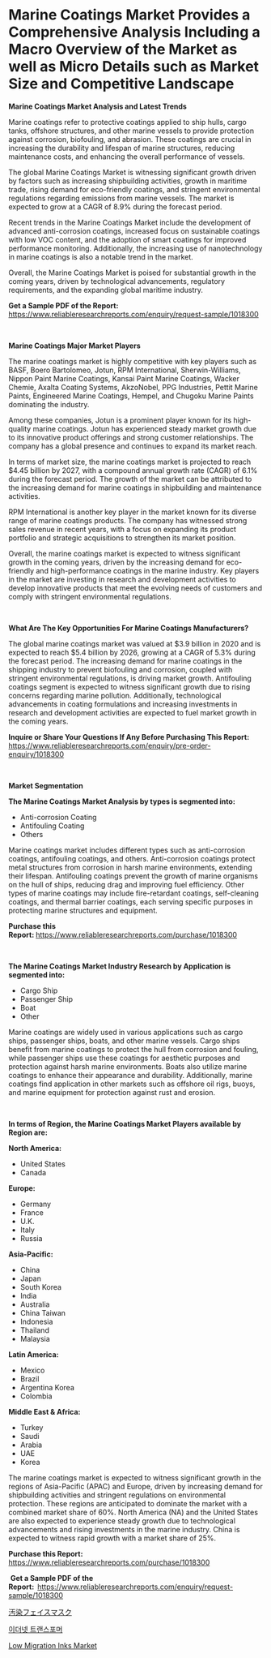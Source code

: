 <p><h1>Marine Coatings Market Provides a Comprehensive Analysis Including a Macro Overview of the Market as well as Micro Details such as Market Size and Competitive Landscape</h1></p><p><strong>Marine Coatings Market Analysis and Latest Trends</strong></p>
<p><p>Marine coatings refer to protective coatings applied to ship hulls, cargo tanks, offshore structures, and other marine vessels to provide protection against corrosion, biofouling, and abrasion. These coatings are crucial in increasing the durability and lifespan of marine structures, reducing maintenance costs, and enhancing the overall performance of vessels.</p><p>The global Marine Coatings Market is witnessing significant growth driven by factors such as increasing shipbuilding activities, growth in maritime trade, rising demand for eco-friendly coatings, and stringent environmental regulations regarding emissions from marine vessels. The market is expected to grow at a CAGR of 8.9% during the forecast period.</p><p>Recent trends in the Marine Coatings Market include the development of advanced anti-corrosion coatings, increased focus on sustainable coatings with low VOC content, and the adoption of smart coatings for improved performance monitoring. Additionally, the increasing use of nanotechnology in marine coatings is also a notable trend in the market.</p><p>Overall, the Marine Coatings Market is poised for substantial growth in the coming years, driven by technological advancements, regulatory requirements, and the expanding global maritime industry.</p></p>
<p><strong>Get a Sample PDF of the Report:&nbsp;</strong> <a href="https://www.reliableresearchreports.com/enquiry/request-sample/1018300">https://www.reliableresearchreports.com/enquiry/request-sample/1018300</a></p>
<p>&nbsp;</p>
<p><strong>Marine Coatings Major Market Players</strong></p>
<p><p>The marine coatings market is highly competitive with key players such as BASF, Boero Bartolomeo, Jotun, RPM International, Sherwin-Williams, Nippon Paint Marine Coatings, Kansai Paint Marine Coatings, Wacker Chemie, Axalta Coating Systems, AkzoNobel, PPG Industries, Pettit Marine Paints, Engineered Marine Coatings, Hempel, and Chugoku Marine Paints dominating the industry.</p><p>Among these companies, Jotun is a prominent player known for its high-quality marine coatings. Jotun has experienced steady market growth due to its innovative product offerings and strong customer relationships. The company has a global presence and continues to expand its market reach.</p><p>In terms of market size, the marine coatings market is projected to reach $4.45 billion by 2027, with a compound annual growth rate (CAGR) of 6.1% during the forecast period. The growth of the market can be attributed to the increasing demand for marine coatings in shipbuilding and maintenance activities.</p><p>RPM International is another key player in the market known for its diverse range of marine coatings products. The company has witnessed strong sales revenue in recent years, with a focus on expanding its product portfolio and strategic acquisitions to strengthen its market position.</p><p>Overall, the marine coatings market is expected to witness significant growth in the coming years, driven by the increasing demand for eco-friendly and high-performance coatings in the marine industry. Key players in the market are investing in research and development activities to develop innovative products that meet the evolving needs of customers and comply with stringent environmental regulations.</p></p>
<p>&nbsp;</p>
<p><strong>What Are The Key Opportunities For Marine Coatings Manufacturers?</strong></p>
<p><p>The global marine coatings market was valued at $3.9 billion in 2020 and is expected to reach $5.4 billion by 2026, growing at a CAGR of 5.3% during the forecast period. The increasing demand for marine coatings in the shipping industry to prevent biofouling and corrosion, coupled with stringent environmental regulations, is driving market growth. Antifouling coatings segment is expected to witness significant growth due to rising concerns regarding marine pollution. Additionally, technological advancements in coating formulations and increasing investments in research and development activities are expected to fuel market growth in the coming years.</p></p>
<p><strong>Inquire or Share Your Questions If Any Before Purchasing This Report:</strong> <a href="https://www.reliableresearchreports.com/enquiry/pre-order-enquiry/1018300">https://www.reliableresearchreports.com/enquiry/pre-order-enquiry/1018300</a></p>
<p>&nbsp;</p>
<p><strong>Market Segmentation</strong></p>
<p><strong>The Marine Coatings Market Analysis by types is segmented into:</strong></p>
<p><ul><li>Anti-corrosion Coating</li><li>Antifouling Coating</li><li>Others</li></ul></p>
<p><p>Marine coatings market includes different types such as anti-corrosion coatings, antifouling coatings, and others. Anti-corrosion coatings protect metal structures from corrosion in harsh marine environments, extending their lifespan. Antifouling coatings prevent the growth of marine organisms on the hull of ships, reducing drag and improving fuel efficiency. Other types of marine coatings may include fire-retardant coatings, self-cleaning coatings, and thermal barrier coatings, each serving specific purposes in protecting marine structures and equipment.</p></p>
<p><strong>Purchase this Report:&nbsp;</strong><a href="https://www.reliableresearchreports.com/purchase/1018300">https://www.reliableresearchreports.com/purchase/1018300</a></p>
<p>&nbsp;</p>
<p><strong>The Marine Coatings Market Industry Research by Application is segmented into:</strong></p>
<p><ul><li>Cargo Ship</li><li>Passenger Ship</li><li>Boat</li><li>Other</li></ul></p>
<p><p>Marine coatings are widely used in various applications such as cargo ships, passenger ships, boats, and other marine vessels. Cargo ships benefit from marine coatings to protect the hull from corrosion and fouling, while passenger ships use these coatings for aesthetic purposes and protection against harsh marine environments. Boats also utilize marine coatings to enhance their appearance and durability. Additionally, marine coatings find application in other markets such as offshore oil rigs, buoys, and marine equipment for protection against rust and erosion.</p></p>
<p>&nbsp;</p>
<p><strong>In terms of Region, the Marine Coatings Market Players available by Region are:</strong></p>
<p>
    <p> <strong> North America: </strong>
        <ul>
            <li>United States</li>
            <li>Canada</li>
        </ul>
        </p> 
    <p> <strong> Europe: </strong>
        <ul>
            <li>Germany</li>
            <li>France</li>
            <li>U.K.</li>
            <li>Italy</li>
            <li>Russia</li>
        </ul>
        </p> 
    <p> <strong> Asia-Pacific: </strong>
        <ul>
            <li>China</li>
            <li>Japan</li>
            <li>South Korea</li>
            <li>India</li>
            <li>Australia</li>
            <li>China Taiwan</li>
            <li>Indonesia</li>
            <li>Thailand</li>
            <li>Malaysia</li>
        </ul>
        </p> 
    <p> <strong> Latin America: </strong>
        <ul>
            <li>Mexico</li>
            <li>Brazil</li>
            <li>Argentina Korea</li>
            <li>Colombia</li>
        </ul>
        </p> 
    <p> <strong> Middle East & Africa: </strong>
        <ul>
            <li>Turkey</li>
            <li>Saudi</li>
            <li>Arabia</li>
            <li>UAE</li>
            <li>Korea</li>
        </ul>
    </p>
    </p>
<p><p>The marine coatings market is expected to witness significant growth in the regions of Asia-Pacific (APAC) and Europe, driven by increasing demand for shipbuilding activities and stringent regulations on environmental protection. These regions are anticipated to dominate the market with a combined market share of 60%. North America (NA) and the United States are also expected to experience steady growth due to technological advancements and rising investments in the marine industry. China is expected to witness rapid growth with a market share of 25%.</p></p>
<p><strong>Purchase this Report: </strong><a href="https://www.reliableresearchreports.com/purchase/1018300">https://www.reliableresearchreports.com/purchase/1018300</a></p>
<p>&nbsp;<strong>Get a Sample PDF of the Report:&nbsp;&nbsp;</strong><a href="https://www.reliableresearchreports.com/enquiry/request-sample/1018300">https://www.reliableresearchreports.com/enquiry/request-sample/1018300</a></p>
<p><strong></strong></p>
<p><p><a href="https://github.com/zekaoe592392/Market-Research-Report-List-1/blob/main/9197662194320.md">汚染フェイスマスク</a></p><p><a href="https://github.com/crfsywufhm81415/Market-Research-Report-List-1/blob/main/6463154194044.md">이더넷 트랜스포머</a></p><p><a href="https://github.com/RickHolmes3/Market-Research-Report-List-3/blob/main/low-migration-inks-market.md">Low Migration Inks Market</a></p></p>